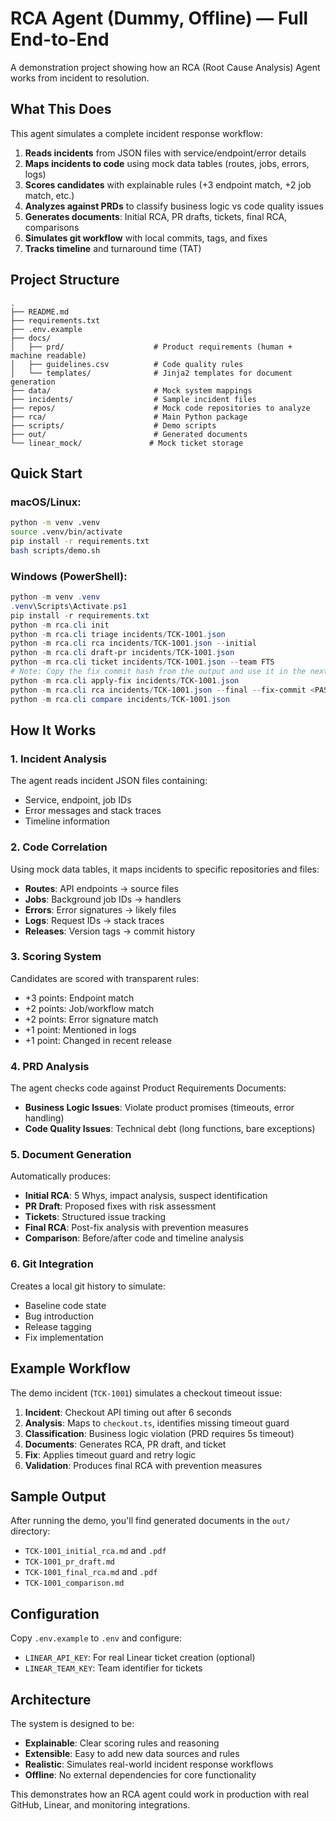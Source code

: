 # RCA Agent (Dummy, Offline) — Full End-to-End

A demonstration project showing how an RCA (Root Cause Analysis) Agent works from incident to resolution.

## What This Does

This agent simulates a complete incident response workflow:

1. **Reads incidents** from JSON files with service/endpoint/error details
2. **Maps incidents to code** using mock data tables (routes, jobs, errors, logs)
3. **Scores candidates** with explainable rules (+3 endpoint match, +2 job match, etc.)
4. **Analyzes against PRDs** to classify business logic vs code quality issues
5. **Generates documents**: Initial RCA, PR drafts, tickets, final RCA, comparisons
6. **Simulates git workflow** with local commits, tags, and fixes
7. **Tracks timeline** and turnaround time (TAT)

## Project Structure

```
.
├── README.md
├── requirements.txt
├── .env.example
├── docs/
│   ├── prd/                    # Product requirements (human + machine readable)
│   ├── guidelines.csv          # Code quality rules
│   └── templates/              # Jinja2 templates for document generation
├── data/                       # Mock system mappings
├── incidents/                  # Sample incident files
├── repos/                      # Mock code repositories to analyze
├── rca/                        # Main Python package
├── scripts/                    # Demo scripts
├── out/                        # Generated documents
└── linear_mock/               # Mock ticket storage
```

## Quick Start

### macOS/Linux:
```bash
python -m venv .venv
source .venv/bin/activate
pip install -r requirements.txt
bash scripts/demo.sh
```

### Windows (PowerShell):
```powershell
python -m venv .venv
.venv\Scripts\Activate.ps1
pip install -r requirements.txt
python -m rca.cli init
python -m rca.cli triage incidents/TCK-1001.json
python -m rca.cli rca incidents/TCK-1001.json --initial
python -m rca.cli draft-pr incidents/TCK-1001.json
python -m rca.cli ticket incidents/TCK-1001.json --team FTS
# Note: Copy the fix commit hash from the output and use it in the next command
python -m rca.cli apply-fix incidents/TCK-1001.json
python -m rca.cli rca incidents/TCK-1001.json --final --fix-commit <PASTE_FIX_COMMIT_HASH>
python -m rca.cli compare incidents/TCK-1001.json
```

## How It Works

### 1. Incident Analysis
The agent reads incident JSON files containing:
- Service, endpoint, job IDs
- Error messages and stack traces
- Timeline information

### 2. Code Correlation
Using mock data tables, it maps incidents to specific repositories and files:
- **Routes**: API endpoints → source files
- **Jobs**: Background job IDs → handlers
- **Errors**: Error signatures → likely files
- **Logs**: Request IDs → stack traces
- **Releases**: Version tags → commit history

### 3. Scoring System
Candidates are scored with transparent rules:
- +3 points: Endpoint match
- +2 points: Job/workflow match
- +2 points: Error signature match
- +1 point: Mentioned in logs
- +1 point: Changed in recent release

### 4. PRD Analysis
The agent checks code against Product Requirements Documents:
- **Business Logic Issues**: Violate product promises (timeouts, error handling)
- **Code Quality Issues**: Technical debt (long functions, bare exceptions)

### 5. Document Generation
Automatically produces:
- **Initial RCA**: 5 Whys, impact analysis, suspect identification
- **PR Draft**: Proposed fixes with risk assessment
- **Tickets**: Structured issue tracking
- **Final RCA**: Post-fix analysis with prevention measures
- **Comparison**: Before/after code and timeline analysis

### 6. Git Integration
Creates a local git history to simulate:
- Baseline code state
- Bug introduction
- Release tagging
- Fix implementation

## Example Workflow

The demo incident (`TCK-1001`) simulates a checkout timeout issue:

1. **Incident**: Checkout API timing out after 6 seconds
2. **Analysis**: Maps to `checkout.ts`, identifies missing timeout guard
3. **Classification**: Business logic violation (PRD requires 5s timeout)
4. **Documents**: Generates RCA, PR draft, and ticket
5. **Fix**: Applies timeout guard and retry logic
6. **Validation**: Produces final RCA with prevention measures

## Sample Output

After running the demo, you'll find generated documents in the `out/` directory:
- `TCK-1001_initial_rca.md` and `.pdf`
- `TCK-1001_pr_draft.md`
- `TCK-1001_final_rca.md` and `.pdf`
- `TCK-1001_comparison.md`

## Configuration

Copy `.env.example` to `.env` and configure:
- `LINEAR_API_KEY`: For real Linear ticket creation (optional)
- `LINEAR_TEAM_KEY`: Team identifier for tickets

## Architecture

The system is designed to be:
- **Explainable**: Clear scoring rules and reasoning
- **Extensible**: Easy to add new data sources and rules
- **Realistic**: Simulates real-world incident response workflows
- **Offline**: No external dependencies for core functionality

This demonstrates how an RCA agent could work in production with real GitHub, Linear, and monitoring integrations.
